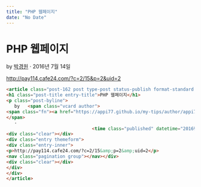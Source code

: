 ```yaml
---
title: "PHP 웹페이지"
date: "No Date"
---
```


PHP 웹페이지
========

by 
[박경원](https://appi77.github.io/my-tips/author/appi77/ "박경원이(가) 작성한 글")
·
2016년 7월 14일

http://pay114.cafe24.com/?c=2/15&p=2&uid=2

```html
<article class="post-162 post type-post status-publish format-standard hentry category-21"><div class="post-inner group">
<h1 class="post-title entry-title">PHP 웹페이지</h1>
<p class="post-byline">
   by   <span class="vcard author">
<span class="fn"><a href="https://appi77.github.io/my-tips/author/appi77/" rel="author" title="박경원이(가) 작성한 글">박경원</a></span>
</span>
   ·
                                <time class="published" datetime="2016년 7월 14일">2016년 7월 14일</time></p>
<div class="clear"></div>
<div class="entry themeform">
<div class="entry-inner">
<p>http://pay114.cafe24.com/?c=2/15&amp;p=2&amp;uid=2</p>
<nav class="pagination group"></nav></div>
<div class="clear"></div>
</div>
</div>
</article>
```
